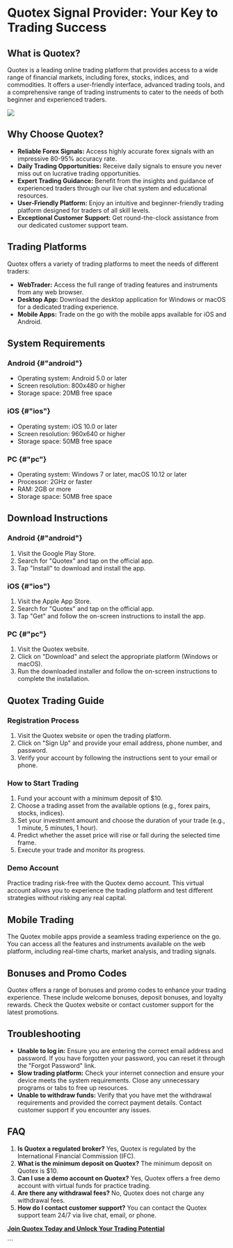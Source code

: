 # Quotex Signal Provider: Your Key to Trading Success

## What is Quotex?

Quotex is a leading online trading platform that provides access to a
wide range of financial markets, including forex, stocks, indices, and
commodities. It offers a user-friendly interface, advanced trading
tools, and a comprehensive range of trading instruments to cater to the
needs of both beginner and experienced traders.

[![](https://static.quotex.io/files/4_en/300_250.jpg)](https://traff.sbs/brokerqxlid)

## Why Choose Quotex?

-   **Reliable Forex Signals:** Access highly accurate forex signals
    with an impressive 80-95% accuracy rate.
-   **Daily Trading Opportunities:** Receive daily signals to ensure you
    never miss out on lucrative trading opportunities.
-   **Expert Trading Guidance:** Benefit from the insights and guidance
    of experienced traders through our live chat system and educational
    resources.
-   **User-Friendly Platform:** Enjoy an intuitive and beginner-friendly
    trading platform designed for traders of all skill levels.
-   **Exceptional Customer Support:** Get round-the-clock assistance
    from our dedicated customer support team.

## Trading Platforms

Quotex offers a variety of trading platforms to meet the needs of
different traders:

-   **WebTrader:** Access the full range of trading features and
    instruments from any web browser.
-   **Desktop App:** Download the desktop application for Windows or
    macOS for a dedicated trading experience.
-   **Mobile Apps:** Trade on the go with the mobile apps available for
    iOS and Android.

## System Requirements

### Android {#"android"}

-   Operating system: Android 5.0 or later
-   Screen resolution: 800x480 or higher
-   Storage space: 20MB free space

### iOS {#"ios"}

-   Operating system: iOS 10.0 or later
-   Screen resolution: 960x640 or higher
-   Storage space: 50MB free space

### PC {#"pc"}

-   Operating system: Windows 7 or later, macOS 10.12 or later
-   Processor: 2GHz or faster
-   RAM: 2GB or more
-   Storage space: 50MB free space

## Download Instructions

### Android {#"android"}

1.  Visit the Google Play Store.
2.  Search for "Quotex" and tap on the official app.
3.  Tap "Install" to download and install the app.

### iOS {#"ios"}

1.  Visit the Apple App Store.
2.  Search for "Quotex" and tap on the official app.
3.  Tap "Get" and follow the on-screen instructions to install the
    app.

### PC {#"pc"}

1.  Visit the Quotex website.
2.  Click on "Download" and select the appropriate platform
    (Windows or macOS).
3.  Run the downloaded installer and follow the on-screen instructions
    to complete the installation.

## Quotex Trading Guide

### Registration Process

1.  Visit the Quotex website or open the trading platform.
2.  Click on "Sign Up" and provide your email address, phone
    number, and password.
3.  Verify your account by following the instructions sent to your email
    or phone.

### How to Start Trading

1.  Fund your account with a minimum deposit of \$10.
2.  Choose a trading asset from the available options (e.g., forex
    pairs, stocks, indices).
3.  Set your investment amount and choose the duration of your trade
    (e.g., 1 minute, 5 minutes, 1 hour).
4.  Predict whether the asset price will rise or fall during the
    selected time frame.
5.  Execute your trade and monitor its progress.

### Demo Account

Practice trading risk-free with the Quotex demo account. This virtual
account allows you to experience the trading platform and test different
strategies without risking any real capital.

## Mobile Trading

The Quotex mobile apps provide a seamless trading experience on the go.
You can access all the features and instruments available on the web
platform, including real-time charts, market analysis, and trading
signals.

## Bonuses and Promo Codes

Quotex offers a range of bonuses and promo codes to enhance your trading
experience. These include welcome bonuses, deposit bonuses, and loyalty
rewards. Check the Quotex website or contact customer support for the
latest promotions.

## Troubleshooting

-   **Unable to log in:** Ensure you are entering the correct email
    address and password. If you have forgotten your password, you can
    reset it through the "Forgot Password" link.
-   **Slow trading platform:** Check your internet connection and ensure
    your device meets the system requirements. Close any unnecessary
    programs or tabs to free up resources.
-   **Unable to withdraw funds:** Verify that you have met the
    withdrawal requirements and provided the correct payment details.
    Contact customer support if you encounter any issues.

## FAQ

1.  **Is Quotex a regulated broker?** Yes, Quotex is regulated by the
    International Financial Commission (IFC).
2.  **What is the minimum deposit on Quotex?** The minimum deposit on
    Quotex is \$10.
3.  **Can I use a demo account on Quotex?** Yes, Quotex offers a free
    demo account with virtual funds for practice trading.
4.  **Are there any withdrawal fees?** No, Quotex does not charge any
    withdrawal fees.
5.  **How do I contact customer support?** You can contact the Quotex
    support team 24/7 via live chat, email, or phone.

**[Join Quotex Today and Unlock Your Trading
Potential](\%22https://traff.sbs/brokerqxlid\%22)**

\`\`\`

